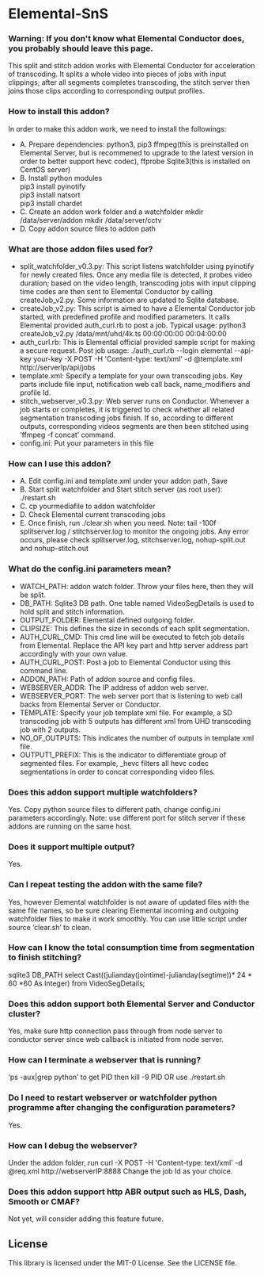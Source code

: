 # Elemental-SnS
### Warning: If you don't know what Elemental Conductor does, you probably should leave this page.
This split and stitch addon works with Elemental Conductor for acceleration of transcoding. It splits a whole video into pieces of jobs with input clippings; after all segments completes transcoding, the stitch server then joins those clips according to corresponding output profiles. 

### How to install this addon?
In order to make this addon work, we need to install the followings:
* A. Prepare dependencies:
python3, pip3
ffmpeg(this is preinstalled on Elemental Server, but is recommened to upgrade to the latest version in order to better support hevc codec), ffprobe
Sqlite3(this is installed on CentOS server)
* B. Install python modules
<br/>pip3 install pyinotify
<br/>pip3 install natsort
<br/>pip3 install chardet<br/>
* C. Create an addon work folder and a watchfolder
mkdir /data/server/addon
mkdir /data/server/cctv 
* D. Copy addon source files to addon path

### What are those addon files used for?
* split_watchfolder_v0.3.py: This script listens watchfolder using pyinotify for newly created files. Once any media file is detected, it probes video duration; based on the video length, transcoding jobs with input clipping time codes are then sent to Elemental Conductor by calling createJob_v2.py. Some information are updated to Sqlite database.
* createJob_v2.py: This script is aimed to have a Elemental Conductor job started, with predefined profile and modified parameters. It calls Elemental provided auth_curl.rb to post a job. Typical usage: python3 createJob_v2.py /data/mnt/uhd/4k.ts 00:00:00:00 00:04:00:00
* auth_curl.rb: This is Elemental official provided sample script for making a secure request. Post job usage: ./auth_curl.rb --login elemental --api-key your-key -X POST -H 'Content-type: text/xml' -d @template.xml http://serverIp/api/jobs
* template.xml: Specify a template for your own transcoding jobs. Key parts include file input, notification web call back, name_modifiers and profile Id.
* stitch_webserver_v0.3.py: Web server runs on Conductor. Whenever a job starts or completes, it is triggered to check whether all related segmentation transcoding jobs finish. If so, according to different outputs, corresponding videos segments are then been stitched using ‘ffmpeg -f concat’ command.
* config.ini: Put your parameters in this file 


### How can I use this addon?
* A. Edit config.ini and template.xml under your addon path, Save
* B. Start split watchfolder and Start stitch server (as root user):  
./restart.sh
* C. cp yourmediafile to addon watchfolder
* D. Check Elemental current transcoding jobs
* E. Once finish, run ./clear.sh when you need.
Note: tail -100f splitserver.log / stitchserver.log to monitor the ongoing jobs.
Any error occurs, please check splitserver.log, stitchserver.log, nohup-split.out and nohup-stitch.out

### What do the config.ini parameters mean?
* WATCH_PATH: addon watch folder. Throw your files here, then they will be split.
* DB_PATH: Sqlite3 DB path. One table named VideoSegDetails is used to hold split and stitch information.
* OUTPUT_FOLDER: Elemental defined outgoing folder.
* CLIPSIZE: This defines the size in seconds of each split segmentation.
* AUTH_CURL_CMD: This cmd line will be executed to fetch job details from Elemental. Replace the API key part and http server address part accordingly with your own value.
* AUTH_CURL_POST: Post a job to Elemental Conductor using this command line.
* ADDON_PATH: Path of addon source and config files.
* WEBSERVER_ADDR: The IP address of addon web server.
* WEBSERVER_PORT: The web server port that is listening to web call backs from Elemental Server or Conductor.
* TEMPLATE: Specify your job template xml file. For example, a SD transcoding job with 5 outputs has different xml from UHD transcoding job with 2 outputs.
* NO_OF_OUTPUTS: This indicates the number of outputs in template xml file.
* OUTPUT1_PREFIX: This is the indicator to differentiate group of segmented files. For example, _hevc filters all hevc codec  segmentations in order to concat corresponding video files.

### Does this addon support multiple watchfolders?
Yes. Copy python source files to different path, change config.ini parameters accordingly. Note: use different port for stitch server if these addons are running on the same host.

### Does it support multiple output?
Yes. 

### Can I repeat testing the addon with the same file?
Yes, however Elemental watchfolder is not aware of updated files with the same file names, so be sure clearing Elemental incoming and outgoing watchfolder files to make it work smoothly. You can use little script under source ‘clear.sh’ to clean.

### How can I know the total consumption time from segmentation to finish stitching?
sqlite3 DB_PATH
select Cast((julianday(jointime)-julianday(segtime))* 24 * 60 *60 As Integer) from VideoSegDetails;

### Does this addon support both Elemental Server and Conductor cluster?
Yes, make sure http connection pass through from node server to conductor server since web callback is initiated from node server.

### How can I terminate a webserver that is running?
‘ps -aux|grep python’ to get PID then kill -9 PID OR use ./restart.sh

### Do I need to restart webserver or watchfolder python programme after changing the configuration parameters?
Yes.

### How can I debug the webserver?
Under the addon folder, run
curl -X POST -H 'Content-type: text/xml' -d @req.xml http://webserverIP:8888
Change the job Id as your choice.

### Does this addon support http ABR output such as HLS, Dash, Smooth or CMAF?
Not yet, will consider adding this feature future.


## License

This library is licensed under the MIT-0 License. See the LICENSE file.
